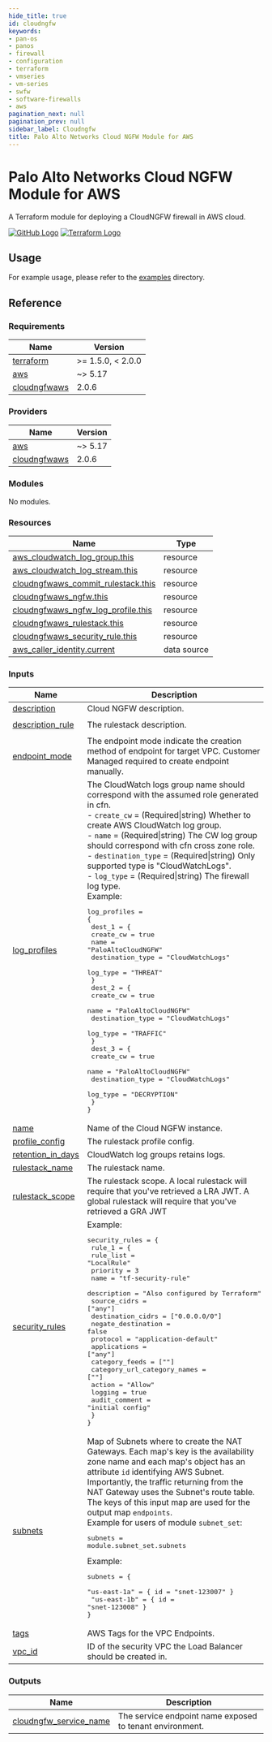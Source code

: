 ```yaml
---
hide_title: true
id: cloudngfw
keywords:
- pan-os
- panos
- firewall
- configuration
- terraform
- vmseries
- vm-series
- swfw
- software-firewalls
- aws
pagination_next: null
pagination_prev: null
sidebar_label: Cloudngfw
title: Palo Alto Networks Cloud NGFW Module for AWS
---
```


# Palo Alto Networks Cloud NGFW Module for AWS

A Terraform module for deploying a CloudNGFW firewall in AWS cloud.

[![GitHub Logo](/img/view_on_github.png)](https://github.com/PaloAltoNetworks/terraform-aws-swfw-modules/tree/main/modules/cloudngfw) [![Terraform Logo](/img/view_on_terraform_registry.png)](https://registry.terraform.io/modules/PaloAltoNetworks/swfw-modules/aws/latest/submodules/cloudngfw)

## Usage

For example usage, please refer to the [examples](https://github.com/PaloAltoNetworks/terraform-aws-swfw-modules/tree/main/examples) directory.


## Reference
<!-- BEGIN_TF_DOCS -->
### Requirements

| Name | Version |
|------|---------|
| <a name="requirement_terraform"></a> [terraform](#requirement\_terraform) | >= 1.5.0, < 2.0.0 |
| <a name="requirement_aws"></a> [aws](#requirement\_aws) | ~> 5.17 |
| <a name="requirement_cloudngfwaws"></a> [cloudngfwaws](#requirement\_cloudngfwaws) | 2.0.6 |

### Providers

| Name | Version |
|------|---------|
| <a name="provider_aws"></a> [aws](#provider\_aws) | ~> 5.17 |
| <a name="provider_cloudngfwaws"></a> [cloudngfwaws](#provider\_cloudngfwaws) | 2.0.6 |

### Modules

No modules.

### Resources

| Name | Type |
|------|------|
| [aws_cloudwatch_log_group.this](https://registry.terraform.io/providers/hashicorp/aws/latest/docs/resources/cloudwatch_log_group) | resource |
| [aws_cloudwatch_log_stream.this](https://registry.terraform.io/providers/hashicorp/aws/latest/docs/resources/cloudwatch_log_stream) | resource |
| [cloudngfwaws_commit_rulestack.this](https://registry.terraform.io/providers/PaloAltoNetworks/cloudngfwaws/2.0.6/docs/resources/commit_rulestack) | resource |
| [cloudngfwaws_ngfw.this](https://registry.terraform.io/providers/PaloAltoNetworks/cloudngfwaws/2.0.6/docs/resources/ngfw) | resource |
| [cloudngfwaws_ngfw_log_profile.this](https://registry.terraform.io/providers/PaloAltoNetworks/cloudngfwaws/2.0.6/docs/resources/ngfw_log_profile) | resource |
| [cloudngfwaws_rulestack.this](https://registry.terraform.io/providers/PaloAltoNetworks/cloudngfwaws/2.0.6/docs/resources/rulestack) | resource |
| [cloudngfwaws_security_rule.this](https://registry.terraform.io/providers/PaloAltoNetworks/cloudngfwaws/2.0.6/docs/resources/security_rule) | resource |
| [aws_caller_identity.current](https://registry.terraform.io/providers/hashicorp/aws/latest/docs/data-sources/caller_identity) | data source |

### Inputs

| Name | Description | Type | Default | Required |
|------|-------------|------|---------|:--------:|
| <a name="input_description"></a> [description](#input\_description) | Cloud NGFW description. | `string` | `"CloudNGFW"` | no |
| <a name="input_description_rule"></a> [description\_rule](#input\_description\_rule) | The rulestack description. | `string` | `"CloudNGFW rulestack"` | no |
| <a name="input_endpoint_mode"></a> [endpoint\_mode](#input\_endpoint\_mode) | The endpoint mode indicate the creation method of endpoint for target VPC. Customer Managed required to create endpoint manually. | `string` | `"CustomerManaged"` | no |
| <a name="input_log_profiles"></a> [log\_profiles](#input\_log\_profiles) | The CloudWatch logs group name should correspond with the assumed role generated in cfn.<br/>- `create_cw`        = (Required\|string) Whether to create AWS CloudWatch log group.<br/>- `name`             = (Required\|string) The CW log group should correspond with cfn cross zone role.<br/>- `destination_type` = (Required\|string) Only supported type is "CloudWatchLogs".<br/>- `log_type`         = (Required\|string) The firewall log type.<br/>Example:<pre>log\_profiles = {<br/>  dest\_1 = {<br/>    create\_cw        = true<br/>    name             = "PaloAltoCloudNGFW"<br/>    destination\_type = "CloudWatchLogs"<br/>    log\_type         = "THREAT"<br/>  }<br/>  dest\_2 = {<br/>    create\_cw        = true<br/>    name             = "PaloAltoCloudNGFW"<br/>    destination\_type = "CloudWatchLogs"<br/>    log\_type         = "TRAFFIC"<br/>  }<br/>  dest\_3 = {<br/>    create\_cw        = true<br/>    name             = "PaloAltoCloudNGFW"<br/>    destination\_type = "CloudWatchLogs"<br/>    log\_type         = "DECRYPTION"<br/>  }<br/>}</pre> | <pre>map(object({<br/>    create\_cw        = bool<br/>    name             = string<br/>    destination\_type = string<br/>    log\_type         = string<br/>    }<br/>  ))</pre> | `{}` | no |
| <a name="input_name"></a> [name](#input\_name) | Name of the Cloud NGFW instance. | `string` | n/a | yes |
| <a name="input_profile_config"></a> [profile\_config](#input\_profile\_config) | The rulestack profile config. | `map(any)` | `{}` | no |
| <a name="input_retention_in_days"></a> [retention\_in\_days](#input\_retention\_in\_days) | CloudWatch log groups retains logs. | `number` | `365` | no |
| <a name="input_rulestack_name"></a> [rulestack\_name](#input\_rulestack\_name) | The rulestack name. | `string` | n/a | yes |
| <a name="input_rulestack_scope"></a> [rulestack\_scope](#input\_rulestack\_scope) | The rulestack scope. A local rulestack will require that you've retrieved a LRA JWT. A global rulestack will require that you've retrieved a GRA JWT | `string` | `"Local"` | no |
| <a name="input_security_rules"></a> [security\_rules](#input\_security\_rules) | Example:<pre>security\_rules = {<br/>  rule\_1 = {<br/>    rule\_list                   = "LocalRule"<br/>    priority                    = 3<br/>    name                        = "tf-security-rule"<br/>    description                 = "Also configured by Terraform"<br/>    source\_cidrs                = ["any"]<br/>    destination\_cidrs           = ["0.0.0.0/0"]<br/>    negate\_destination          = false<br/>    protocol                    = "application-default"<br/>    applications                = ["any"]<br/>    category\_feeds              = [""]<br/>    category\_url\_category\_names = [""]<br/>    action                      = "Allow"<br/>    logging                     = true<br/>    audit\_comment               = "initial config"<br/>  }<br/>}</pre> | <pre>map(object({<br/>    rule\_list                   = string<br/>    priority                    = number<br/>    name                        = string<br/>    description                 = string<br/>    source\_cidrs                = set(string)<br/>    destination\_cidrs           = set(string)<br/>    negate\_destination          = bool<br/>    protocol                    = string<br/>    applications                = set(string)<br/>    category\_feeds              = set(string)<br/>    category\_url\_category\_names = set(string)<br/>    action                      = string<br/>    logging                     = bool<br/>    audit\_comment               = string<br/>  }))</pre> | `{}` | no |
| <a name="input_subnets"></a> [subnets](#input\_subnets) | Map of Subnets where to create the NAT Gateways. Each map's key is the availability zone name and each map's object has an attribute `id` identifying AWS Subnet. Importantly, the traffic returning from the NAT Gateway uses the Subnet's route table.<br/>The keys of this input map are used for the output map `endpoints`.<br/>Example for users of module `subnet_set`:<pre>subnets = module.subnet\_set.subnets</pre>Example:<pre>subnets = {<br/>  "us-east-1a" = { id = "snet-123007" }<br/>  "us-east-1b" = { id = "snet-123008" }<br/>}</pre> | <pre>map(object({<br/>    id   = string<br/>    tags = map(string)<br/>  }))</pre> | n/a | yes |
| <a name="input_tags"></a> [tags](#input\_tags) | AWS Tags for the VPC Endpoints. | `map(string)` | `{}` | no |
| <a name="input_vpc_id"></a> [vpc\_id](#input\_vpc\_id) | ID of the security VPC the Load Balancer should be created in. | `string` | n/a | yes |

### Outputs

| Name | Description |
|------|-------------|
| <a name="output_cloudngfw_service_name"></a> [cloudngfw\_service\_name](#output\_cloudngfw\_service\_name) | The service endpoint name exposed to tenant environment. |
<!-- END_TF_DOCS -->